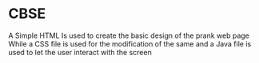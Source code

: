 # CBSE
A Simple HTML Is used to create the basic design of the prank web page
While a CSS file is used for the modification of the same
and a Java file is used to let the user interact with the screen 